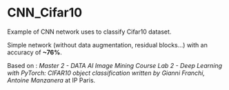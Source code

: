 # CNN_Cifar10
Example of CNN network uses to classify Cifar10 dataset.

Simple network (without data augmentation, residual blocks...) with an accuracy of **~76%**.

Based on : 
*Master 2 - DATA AI Image Mining Course Lab 2 - Deep Learning with PyTorch: CIFAR10 object classification written by Gianni Franchi, Antoine Manzanera* at IP Paris.
